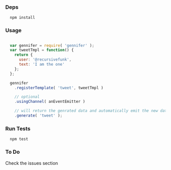 ### Deps
```
  npm install
```

### Usage
```javascript

  var gennifer = require( 'gennifer' );
  var tweetTmpl = function() {
    return {
      user: '@recursivefunk',
      text: 'I am the one'
    };
  };

  gennifer
    .registerTemplate( 'tweet', tweetTmpl )

    // optional
    .usingChannel( anEventEmitter )

    // will return the genrated data and automatically emit the new data
    .generate( 'tweet' );

```

### Run Tests
```
  npm test
```

### To Do
Check the issues section